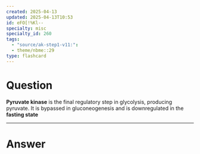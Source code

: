 ```yaml
---
created: 2025-04-13
updated: 2025-04-13T10:53
id: eFO[!%Kl--
specialty: misc
specialty_id: 260
tags:
  - "source/ak-step1-v11:": 
  - theme/nbme::29
type: flashcard
---
```


# Question
**Pyruvate kinase** is the final regulatory step in glycolysis, producing pyruvate. It is bypassed in gluconeogenesis and is downregulated in the **fasting state**

---

# Answer
